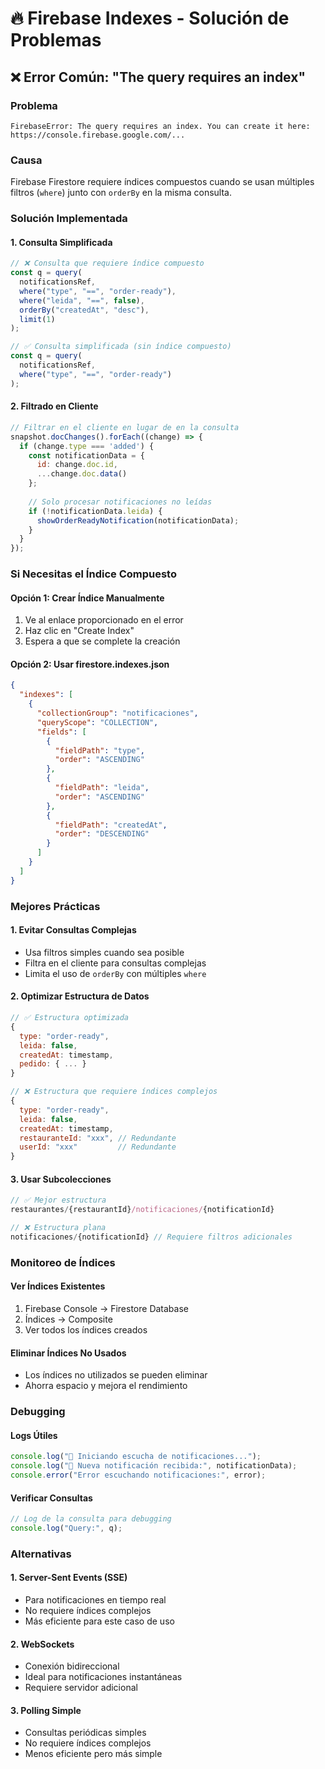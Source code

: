 # 🔥 Firebase Indexes - Solución de Problemas

## ❌ Error Común: "The query requires an index"

### **Problema**
```
FirebaseError: The query requires an index. You can create it here: https://console.firebase.google.com/...
```

### **Causa**
Firebase Firestore requiere índices compuestos cuando se usan múltiples filtros (`where`) junto con `orderBy` en la misma consulta.

### **Solución Implementada**

#### **1. Consulta Simplificada**
```javascript
// ❌ Consulta que requiere índice compuesto
const q = query(
  notificationsRef,
  where("type", "==", "order-ready"),
  where("leida", "==", false),
  orderBy("createdAt", "desc"),
  limit(1)
);

// ✅ Consulta simplificada (sin índice compuesto)
const q = query(
  notificationsRef,
  where("type", "==", "order-ready")
);
```

#### **2. Filtrado en Cliente**
```javascript
// Filtrar en el cliente en lugar de en la consulta
snapshot.docChanges().forEach((change) => {
  if (change.type === 'added') {
    const notificationData = {
      id: change.doc.id,
      ...change.doc.data()
    };
    
    // Solo procesar notificaciones no leídas
    if (!notificationData.leida) {
      showOrderReadyNotification(notificationData);
    }
  }
});
```

### **Si Necesitas el Índice Compuesto**

#### **Opción 1: Crear Índice Manualmente**
1. Ve al enlace proporcionado en el error
2. Haz clic en "Create Index"
3. Espera a que se complete la creación

#### **Opción 2: Usar firestore.indexes.json**
```json
{
  "indexes": [
    {
      "collectionGroup": "notificaciones",
      "queryScope": "COLLECTION",
      "fields": [
        {
          "fieldPath": "type",
          "order": "ASCENDING"
        },
        {
          "fieldPath": "leida",
          "order": "ASCENDING"
        },
        {
          "fieldPath": "createdAt",
          "order": "DESCENDING"
        }
      ]
    }
  ]
}
```

### **Mejores Prácticas**

#### **1. Evitar Consultas Complejas**
- Usa filtros simples cuando sea posible
- Filtra en el cliente para consultas complejas
- Limita el uso de `orderBy` con múltiples `where`

#### **2. Optimizar Estructura de Datos**
```javascript
// ✅ Estructura optimizada
{
  type: "order-ready",
  leida: false,
  createdAt: timestamp,
  pedido: { ... }
}

// ❌ Estructura que requiere índices complejos
{
  type: "order-ready",
  leida: false,
  createdAt: timestamp,
  restauranteId: "xxx", // Redundante
  userId: "xxx"         // Redundante
}
```

#### **3. Usar Subcolecciones**
```javascript
// ✅ Mejor estructura
restaurantes/{restaurantId}/notificaciones/{notificationId}

// ❌ Estructura plana
notificaciones/{notificationId} // Requiere filtros adicionales
```

### **Monitoreo de Índices**

#### **Ver Índices Existentes**
1. Firebase Console → Firestore Database
2. Índices → Composite
3. Ver todos los índices creados

#### **Eliminar Índices No Usados**
- Los índices no utilizados se pueden eliminar
- Ahorra espacio y mejora el rendimiento

### **Debugging**

#### **Logs Útiles**
```javascript
console.log("🔔 Iniciando escucha de notificaciones...");
console.log("🔔 Nueva notificación recibida:", notificationData);
console.error("Error escuchando notificaciones:", error);
```

#### **Verificar Consultas**
```javascript
// Log de la consulta para debugging
console.log("Query:", q);
```

### **Alternativas**

#### **1. Server-Sent Events (SSE)**
- Para notificaciones en tiempo real
- No requiere índices complejos
- Más eficiente para este caso de uso

#### **2. WebSockets**
- Conexión bidireccional
- Ideal para notificaciones instantáneas
- Requiere servidor adicional

#### **3. Polling Simple**
- Consultas periódicas simples
- No requiere índices complejos
- Menos eficiente pero más simple
